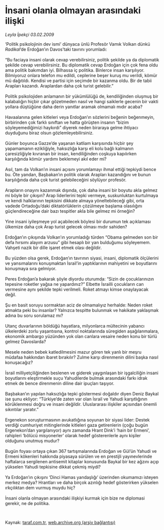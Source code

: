# İnsani olanla olmayan arasındaki ilişki

*Leyla İpekçi 03.02.2009*

<div class="taraf_structure_2col_1zq">
<div class="margen_n">



 <p>‘Politik psikolojinin dev ismi’ dünyaca ünlü Profesör Vamık Volkan dünkü <i>Radikal</i>’de Erdoğan’ın Davos’taki tavrını yorumladı: <br/><br/>“Bu faciaya insani olarak cevap verebilirsiniz, politik şekilde ya da diplomatik şekilde cevap verebilirsiniz. Bu diplomatik cevap Erdoğan için çok fena oldu ama politik bakımdan iyi. Bilhassa iç politika. Binlerce insan karşılıyor. Bilmiyoruz onlara telefon mu edildi, ceplerine beşer kuruş mu verildi, kömür mü dağıtıldı. Kendisi ve partisi için seçimde bir kazanma oldu. Bir de tabii Arapları kazandı. Araplardan daha çok turist gelebilir.” <br/><br/>Politik psikolojiden anlamanın bir yükümlülüğü de, kendiliğinden oluşmuş bir kalabalığın hiçbir çıkar gözetmeden nasıl ve hangi saiklerle gecenin bir vakti yollara düştüğüne daha derin yanıtlar aramak olmamalı mıdır acaba? <br/><br/>Havaalanına gelen kitleleri veya Erdoğan’ın sözlerini beğenin beğenmeyin, birbirinden çok farklı sınıftan ve hatta görüşten insanın “bizim söyleyemediğimizi haykırdı” diyerek neden biraraya gelme ihtiyacı duyduğunu biraz olsun gözlemleyebilirsiniz. <br/><br/>Günler boyunca Gazze’de yaşanan katliam karşısında hiçbir şey yapamamanın ezikliğiyle, haksızlığa karşı eli kolu bağlı kalmanın çaresizliğiyle kıvranan bir insan, kendiliğinden coşkuya kapılırken karşılığında kömür yardımı beklemeyi akıl eder mi? <br/><br/>Asıl, tam da Volkan’ın insani açısını yorumlamayı ihmal ettiği tepkiydi bence bu. Öte yandan, Başbakan’ın politik olarak Arapları kazandığını ve bunun karşılığında daha çok turist gelebileceğini söylüyor profesör. <br/><br/>Arapların onayını kazanmak dışında, çok daha insani bir boyutu akla gelmez mi böyle bir çıkışın? Arap liderlerini tepki vermeye, suskunluktan kurtulmaya ve kendi halklarının tepkisini dikkate almaya yöneltebileceği gibi, orta vadede Ortadoğu’daki diktatörlüklerin çözülmeye başlama olasılığını güçlendireceğine dair bazı tespitler akla bile gelmez mi örneğin? <br/><br/>Yine insani iyileşmeye yol açabilecek böylesi bir durumun tek açıklaması ülkemize daha çok Arap turist gelecek olması mıdır sahiden? <br/><br/>Erdoğan’ın çıkışında Volkan’ın yorumladığı türden “Obama gelmeden son bir defa hırsımı alayım arzusu” gibi hesaplı bir yan bulduğumu söyleyemem. Vahşeti nazik bir dille işaret etmek olası değildir. <br/><br/>Bu yüzden olsa gerek, Erdoğan’ın tavrının siyasi, insani, diplomatik ölçülerini ve yansımalarını konuşmaktan İsrail’in yaptıklarının mahiyetini ve boyutlarını konuşmaya sıra gelmiyor. <br/><br/>Peres Erdoğan’a bakarak şöyle diyordu oturumda: “Sizin de çocuklarınızın tepesine roketler yağsa ne yapardınız?” Elbette İsrailli çocukların can vermesine aynı şekilde tepki verilmeli. Roket atmayı kimse onaylayacak değil. <br/><br/>Şu en basit soruyu sormaktan aciz de olmamalıyız herhalde: Neden roket atmakta peki bu insanlar? Yalnızca tespitte bulunmak ve hakikate yaklaşmak adına bu soru sorulamaz mı? <br/><br/>Utanç duvarlarının böldüğü hayatlara, milyonlarca mültecinin yabancı ülkelerdeki zorlu yaşantısına, kontrol noktalarında süregiden aşağılanmalara, ekonomik ambargo yüzünden yok olan canlara vesaire neden konu bir türlü gelmez Davoslarda? <br/><br/>Mesele neden bebek katledilmesini mazur gören tek yanlı bir meşru müdafaa hakkından ibaret bırakılır? Zulme karşı direnmenin dilini başka nasıl konuşacağız? <br/><br/>İsrail milliyetçiliğinden beslenen ve giderek yaygınlaşan bir işgalciliğin insani boyutlarını eleştirmekle suçu Yahudilerde bulmak arasındaki farkı idrak etmek de bence direnmenin diline dair ipuçları taşıyor. <br/><br/>Başbakan’ın yapılan haksızlığa tepki göstermesi doğaldır diyen Deniz Baykal ise şunu ekliyor: “Türkiye’de zaten var olan İsrail ve Yahudi karşıtlığının körüklenmesi doğru ve insani değildir. Uluslararası ilişkiler açısından önemli sıkıntılar yaratır.” <br/><br/>Ergenekon soruşturmasının avukatlığına soyunan bir siyasi lider: Destek verdiği cumhuriyet mitinglerinde kitleleri gaza getirenlerin (çoğu bugün Ergenekon’dan yargılanıyor) aynı zamanda Hrant Dink’i ‘hain bir Ermeni’, rahipleri ‘bölücü misyonerler’ olarak hedef gösterenlerle aynı kişiler olduğunu unutmuş mudur? <br/><br/>Bugün foyası ortaya çıkan 367 tartışmalarında Erdoğan ve Gül’ün Yahudi ve Ermeni kökenleri hakkında piyasaya sürülen ve en prestijli yayınevlerinde haftalarca sergilenen antisemit kitaplar konusunda Baykal bir kez ağzını açıp yükselen Yahudi tepkisine dikkat çekmiş miydi? <br/><br/>Ya Erdoğan’ın çıkışını ‘Dinci Hamas yandaşlığı’ üzerinden okumamızı isteyen merkez medya? Hrantları ve daha birçok azınlığı hedef gösterirken yükselen ırkçılıktan dem vurmuş muydu hiç? <br/><br/>İnsani olanla olmayan arasındaki ilişkiyi kurmak için bize ne diplomasi gerekir, ne de politika.</p>

<br/>


<div id="taraf_not">
</div>

</div>


</div>

Kaynak: [taraf.com.tr](http://www.taraf.com.tr:80/makale/3844.htm), [web.archive.org (arşiv bağlantısı)](http://web.archive.org/web/20090302021910/http://www.taraf.com.tr:80/makale/3844.htm)
